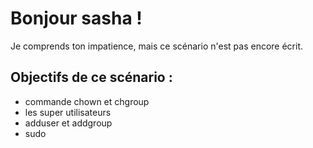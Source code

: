 # Bonjour sasha !

Je comprends ton impatience, mais ce scénario n'est pas encore écrit. 

## Objectifs de ce scénario :
* commande chown et chgroup
* les super utilisateurs
* adduser et addgroup
* sudo
